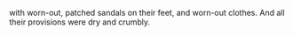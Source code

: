 with worn-out, patched sandals on their feet, and worn-out clothes. And all their provisions were dry and crumbly.
